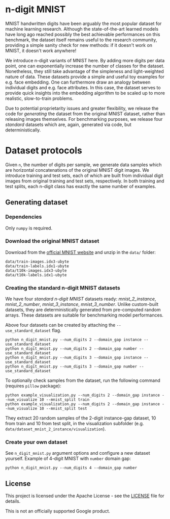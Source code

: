 # n-digit MNIST

MNIST handwritten digits have been arguably the most popular dataset for machine learning research.
Although the state-of-the-art learned models have long ago reached possibly the best achievable performances on this benchmark,
the dataset itself remains useful to the research community, providing a simple sanity check for new methods:
if it doesn't work on MNIST, it doesn't work anywhere!

We introduce n-digit variants of MNIST here. 
By adding more digits per data point, one can exponentially increase the number of classes for the dataset.
Nonetheless, they still take advantage of the simpleness and light-weighted nature of data.
These datasets provide a simple and useful toy examples for e.g. face embedding.
One can furthermore draw an analogy between individual digits and e.g. face attributes.
In this case, the dataset serves to provide quick insights into the embedding algorithm to be scaled up to more realistic, slow-to-train problems.

Due to potential proprietarity issues and greater flexibility, we release the code for _generating_ the dataset from the original MNIST dataset,
rather than releasing images themselves. 
For benchmarking purposes, we release four _standard_ datasets which are, again, generated via code, but deterministically. 

# Dataset protocols

Given `n`, the number of digits per sample, we generate data samples which are horizontal concatenations of the original MNIST digit images.
We introduce training and test sets, each of which are built from individual digit images from original training and test sets, respectively.
In both training and test splits, each n-digit class has exactly the same number of examples.

## Generating dataset

### Dependencies

Only `numpy` is required.

### Download the original MNIST dataset

Download from the [official MNIST website](http://yann.lecun.com/exdb/mnist/)
and unzip in the `data/` folder:

``` shell
data/train-images.idx3-ubyte
data/train-labels.idx1-ubyte
data/t10k-images.idx3-ubyte
data/t10k-labels.idx1-ubyte
```

### Creating the standard n-digit MNIST datasets

We have four _standard n-digit MNIST_ datasets ready: *mnist_2_instance*, *mnist_2_number*, *mnist_3_instance*, *mnist_3_number*.
Unlike custom-built datasets, they are deterministically generated from pre-computed random arrays.
These datasets are suitable for benchmarking model performances. 

Above four datasets can be created by attaching the `--use_standard_dataset` flag.


``` shell
python n_digit_mnist.py --num_digits 2 --domain_gap instance --use_standard_dataset
python n_digit_mnist.py --num_digits 2 --domain_gap number --use_standard_dataset
python n_digit_mnist.py --num_digits 3 --domain_gap instance --use_standard_dataset
python n_digit_mnist.py --num_digits 3 --domain_gap number --use_standard_dataset
```

To optionally check samples from the dataset, run the following command (requires `pillow` package):

``` shell
python example_visualization.py --num_digits 2 --domain_gap instance --num_visualize 10 --mnist_split train
python example_visualization.py --num_digits 2 --domain_gap instance --num_visualize 10 --mnist_split test
```

They extract 20 random samples of the 2-digit instance-gap dataset, 10 from train and 10 from test split, in the visualization subfolder (e.g. `data/dataset_mnist_2_instance/visualization`). 

### Create your own dataset

See `n_digit_mnist.py` argument options and configure a new dataset yourself.
Example of 4-digit MNIST with `number` domain gap:

``` shell
python n_digit_mnist.py --num_digits 4 --domain_gap number
```

## License

This project is licensed under the Apache License - see the [LICENSE](LICENSE) file for details.

This is not an officially supported Google product.
